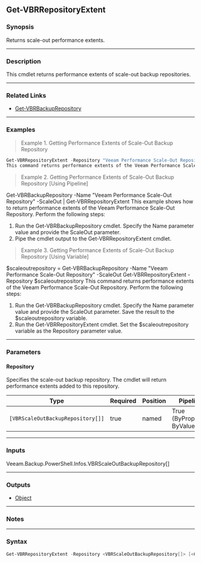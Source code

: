 Get-VBRRepositoryExtent
-----------------------

### Synopsis
Returns scale-out performance extents.

---

### Description

This cmdlet returns performance extents of scale-out backup repositories.

---

### Related Links
* [Get-VBRBackupRepository](Get-VBRBackupRepository)

---

### Examples
> Example 1. Getting Performance Extents of Scale-Out Backup Repository

```PowerShell
Get-VBRRepositoryExtent -Repository "Veeam Performance Scale-Out Repository"
This command returns performance extents of the Veeam Performance Scale-Out Repository. The scale-out repository is specified by name.
```
> Example 2. Getting Performance Extents of Scale-Out Backup Repository [Using Pipeline]

Get-VBRBackupRepository -Name "Veeam Performance Scale-Out Repository" -ScaleOut | Get-VBRRepositoryExtent
This example shows how to return performance extents of the Veeam Performance Scale-Out Repository.
Perform the following steps:
1. Run the Get-VBRBackupRepository cmdlet. Specify the Name parameter value and provide the ScaleOut parameter.
2. Pipe the cmdlet output to the Get-VBRRepositoryExtent cmdlet.
> Example 3. Getting Performance Extents of Scale-Out Backup Repository [Using Variable]

$scaleoutrepository = Get-VBRBackupRepository -Name "Veeam Performance Scale-Out Repository" -ScaleOut
Get-VBRRepositoryExtent -Repository $scaleoutrepository
This command returns performance extents of the Veeam Performance Scale-Out Repository.
Perform the following steps:
1. Run the Get-VBRBackupRepository cmdlet. Specify the Name parameter value and provide the ScaleOut parameter. Save the result to the $scaleoutrepository variable.
2. Run the Get-VBRRepositoryExtent cmdlet. Set the $scaleoutrepository variable as the Repository parameter value.

---

### Parameters
#### **Repository**
Specifies the scale-out backup repository. The cmdlet will return performance extents added to this repository.

|Type                             |Required|Position|PipelineInput                 |
|---------------------------------|--------|--------|------------------------------|
|`[VBRScaleOutBackupRepository[]]`|true    |named   |True (ByPropertyName, ByValue)|

---

### Inputs
Veeam.Backup.PowerShell.Infos.VBRScaleOutBackupRepository[]

---

### Outputs
* [Object](https://learn.microsoft.com/en-us/dotnet/api/System.Object)

---

### Notes

---

### Syntax
```PowerShell
Get-VBRRepositoryExtent -Repository <VBRScaleOutBackupRepository[]> [<CommonParameters>]
```

